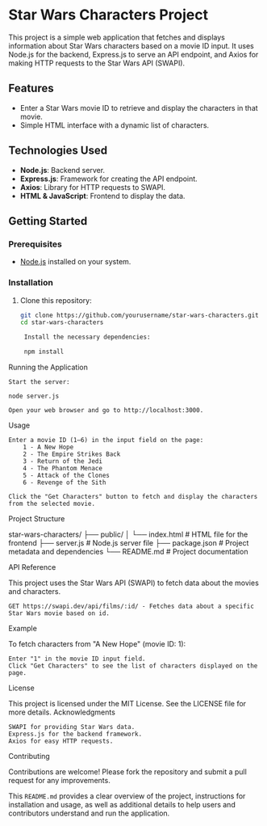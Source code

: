 # Star Wars Characters Project

This project is a simple web application that fetches and displays information about Star Wars characters based on a movie ID input. It uses Node.js for the backend, Express.js to serve an API endpoint, and Axios for making HTTP requests to the Star Wars API (SWAPI).

## Features
- Enter a Star Wars movie ID to retrieve and display the characters in that movie.
- Simple HTML interface with a dynamic list of characters.

## Technologies Used
- **Node.js**: Backend server.
- **Express.js**: Framework for creating the API endpoint.
- **Axios**: Library for HTTP requests to SWAPI.
- **HTML & JavaScript**: Frontend to display the data.

## Getting Started

### Prerequisites
- [Node.js](https://nodejs.org/) installed on your system.

### Installation
1. Clone this repository:
   ```bash
   git clone https://github.com/yourusername/star-wars-characters.git
   cd star-wars-characters

    Install the necessary dependencies:

    npm install

Running the Application

    Start the server:

    node server.js

    Open your web browser and go to http://localhost:3000.

Usage

    Enter a movie ID (1–6) in the input field on the page:
        1 - A New Hope
        2 - The Empire Strikes Back
        3 - Return of the Jedi
        4 - The Phantom Menace
        5 - Attack of the Clones
        6 - Revenge of the Sith

    Click the "Get Characters" button to fetch and display the characters from the selected movie.

Project Structure

star-wars-characters/
├── public/
│   └── index.html       # HTML file for the frontend
├── server.js            # Node.js server file
├── package.json         # Project metadata and dependencies
└── README.md            # Project documentation

API Reference

This project uses the Star Wars API (SWAPI) to fetch data about the movies and characters.

    GET https://swapi.dev/api/films/:id/ - Fetches data about a specific Star Wars movie based on id.

Example

To fetch characters from "A New Hope" (movie ID: 1):

    Enter "1" in the movie ID input field.
    Click "Get Characters" to see the list of characters displayed on the page.

License

This project is licensed under the MIT License. See the LICENSE file for more details.
Acknowledgments

    SWAPI for providing Star Wars data.
    Express.js for the backend framework.
    Axios for easy HTTP requests.

Contributing

Contributions are welcome! Please fork the repository and submit a pull request for any improvements.


This `README.md` provides a clear overview of the project, instructions for installation and usage, as well as additional details to help users and contributors understand and run the application.


